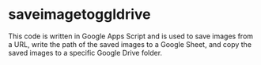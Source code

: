 # saveimagetoggldrive
This code is written in Google Apps Script and is used to save images from a URL, write the path of the saved images to a Google Sheet, and copy the saved images to a specific Google Drive folder.

